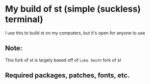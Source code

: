 # My build of st (simple (suckless) terminal)
I use this to build st on my computers, but it's open for anyone to use

## Note:
This fork of st is largely based off of `Luke Smith` fork of st

## Required packages, patches, fonts, etc.
